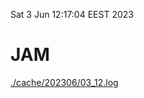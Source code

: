 Sat  3 Jun 12:17:04 EEST 2023
# JAM
<a href='./cache/202306/03_12.log'>./cache/202306/03_12.log</a>
